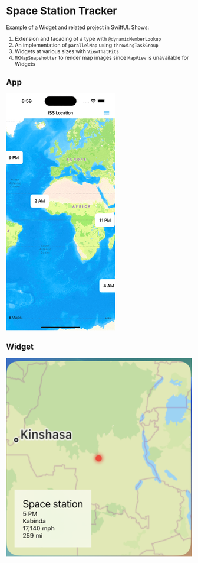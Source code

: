 # Space Station Tracker

Example of a Widget and related project in SwiftUI.  Shows:
1. Extension and facading of a type with `@dynamicMemberLookup`
2. An implementation of `parallelMap` using `throwingTaskGroup`
3. Widgets at various sizes with `ViewThatFits`
4. `MKMapSnapshotter` to render map images since `MapView` is unavailable for Widgets

## App
![image](./preview.gif "Preview")

## Widget
![image](./widget.png "Widget")

